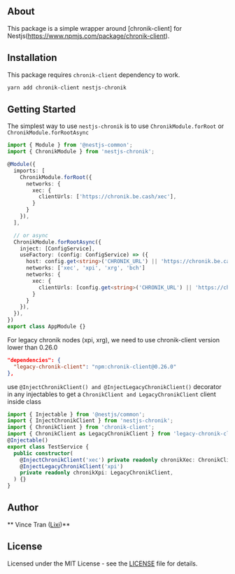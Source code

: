 ## About

This package is a simple wrapper around [chronik-client] for Nestjs(https://www.npmjs.com/package/chronik-client).

## Installation

This package requires `chronik-client` dependency to work.

```bash
yarn add chronik-client nestjs-chronik
```

## Getting Started

The simplest way to use `nestjs-chronik` is to use `ChronikModule.forRoot` or `ChronikModule.forRootAsync`

```typescript
import { Module } from '@nestjs-common';
import { ChronikModule } from 'nestjs-chronik';

@Module({
  imports: [
    ChronikModule.forRoot({
      networks: {
        xec: {
          clientUrls: ['https://chronik.be.cash/xec'],
        }
      }
    }),
  ],

  // or async
  ChronikModule.forRootAsync({
    inject: [ConfigService],
    useFactory: (config: ConfigService) => ({
      host: config.get<string>('CHRONIK_URL') || 'https://chronik.be.cash',
      networks: ['xec', 'xpi', 'xrg', 'bch']
      networks: {
        xec: {
          clientUrls: [config.get<string>('CHRONIK_URL') || 'https://chronik.be.cash'],
        }
      }
    }),
  }),
})
export class AppModule {}
```

For legacy chronik nodes (xpi, xrg), we need to use chronik-client version lower than 0.26.0

```package.json
"dependencies": {
  "legacy-chronik-client": "npm:chronik-client@0.26.0"
},
```

use `@InjectChronikClient() and @InjectLegacyChronikClient()` decorator in any injectables to get a `ChronikClient and LegacyChronikClient` client inside class

```typescript
import { Injectable } from '@nestjs/common';
import { InjectChronikClient } from 'nestjs-chronik';
import { ChronikClient } from 'chronik-client';
import { ChronikClient as LegacyChronikClient } from 'legacy-chronik-client';
@Injectable()
export class TestService {
  public constructor(
    @InjectChronikClient('xec') private readonly chronikXec: ChronikClient,
    @InjectLegacyChronikClient('xpi')
    private readonly chronikXpi: LegacyChronikClient,
  ) {}
}
```

## Author

** Vince Tran ([Lixi](https://lixi.social/profile/lotus_16PSJMhnYSpfkeNLMjZVdyoLZ9wbk4CcQGFhaaw2Z))**

## License

Licensed under the MIT License - see the [LICENSE](LICENSE) file for details.
